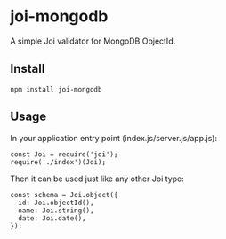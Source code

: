 # joi-mongodb
A simple Joi validator for MongoDB ObjectId.

## Install
```
npm install joi-mongodb
```

## Usage
In your application entry point (index.js/server.js/app.js):
```
const Joi = require('joi');
require('./index')(Joi);
```

Then it can be used just like any other Joi type:
```
const schema = Joi.object({
  id: Joi.objectId(),
  name: Joi.string(),
  date: Joi.date(),
});
```
